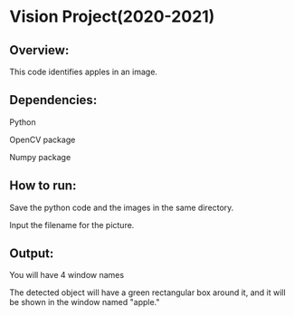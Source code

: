 # Vision Project(2020-2021) 

## Overview:

This code identifies apples in an image.

## Dependencies:

Python 

OpenCV package

Numpy package

## How to run:

Save the python code and the images in the same directory.

Input the filename for the picture.

## Output:

You will have 4 window names

The detected object will have a green rectangular box around it, and it will be shown in the window named "apple."

